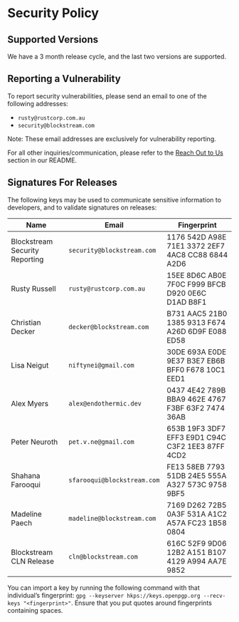 # Security Policy

## Supported Versions

We have a 3 month release cycle, and the last two versions are supported.

## Reporting a Vulnerability

To report security vulnerabilities, please send an email to one of the following addresses:
- `rusty@rustcorp.com.au`
- `security@blockstream.com`

Note: These email addresses are exclusively for vulnerability reporting.

For all other inquiries/communication, please refer to the [Reach Out to Us](https://github.com/ElementsProject/lightning?tab=readme-ov-file#reach-out-to-us) section in our README.

## Signatures For Releases

The following keys may be used to communicate sensitive information to
developers, and to validate signatures on releases:

| Name | Email | Fingerprint |
|------|-------|-------------|
| Blockstream Security Reporting | `security@blockstream.com` | 1176 542D A98E 71E1 3372  2EF7 4AC8 CC88 6844 A2D6 |
| Rusty Russell | `rusty@rustcorp.com.au` | 15EE 8D6C AB0E 7F0C F999  BFCB D920 0E6C D1AD B8F1 |
| Christian Decker | `decker@blockstream.com` | B731 AAC5 21B0 1385 9313  F674 A26D 6D9F E088 ED58 |
| Lisa Neigut | `niftynei@gmail.com` | 30DE 693A E0DE 9E37 B3E7  EB6B BFF0 F678 10C1 EED1 |
| Alex Myers | `alex@endothermic.dev` | 0437 4E42 789B BBA9 462E  4767 F3BF 63F2 7474 36AB |
| Peter Neuroth | `pet.v.ne@gmail.com` | 653B 19F3 3DF7 EFF3 E9D1  C94C C3F2 1EE3 87FF 4CD2 |
| Shahana Farooqui | `sfarooqui@blockstream.com` | FE13 58EB 7793 51DB 24E5  555A A327 573C 9758 9BF5 |
| Madeline Paech | `madeline@blockstream.com` | 7169 D262 72B5 0A3F 531A  A1C2 A57A FC23 1B58 0804 |
| Blockstream CLN Release | `cln@blockstream.com` | 616C 52F9 9D06 12B2 A151  B107 4129 A994 AA7E 9852 |

You can import a key by running the following command with that individual’s fingerprint: 
`gpg --keyserver hkps://keys.openpgp.org --recv-keys "<fingerprint>"`. 
Ensure that you put quotes around fingerprints containing spaces.
